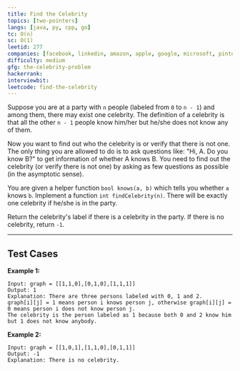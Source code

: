 ```yaml
---
title: Find the Celebrity
topics: [two-pointers]
langs: [java, py, cpp, go]
tc: O(n)
sc: O(1)
leetid: 277
companies: [facebook, linkedin, amazon, apple, google, microsoft, pinterest, uber]
difficulty: medium
gfg: the-celebrity-problem
hackerrank: 
interviewbit: 
leetcode: find-the-celebrity
---
```


Suppose you are at a party with `n` people (labeled from `0` to `n - 1`) and among them, there may exist one celebrity. 
The definition of a celebrity is that all the other `n - 1` people know him/her but he/she does not know any of them.

Now you want to find out who the celebrity is or verify that there is not one. 
The only thing you are allowed to do is to ask questions like: 
"Hi, A. Do you know B?" to get information of whether A knows B. 
You need to find out the celebrity (or verify there is not one) by asking as few questions as possible (in the asymptotic sense).

You are given a helper function `bool knows(a, b)` which tells you whether `a` knows `b`. 
Implement a function `int findCelebrity(n)`. There will be exactly one celebrity if he/she is in the party. 

Return the celebrity's label if there is a celebrity in the party. If there is no celebrity, return `-1`.

---
## Test Cases

**Example 1:**
```
Input: graph = [[1,1,0],[0,1,0],[1,1,1]]
Output: 1
Explanation: There are three persons labeled with 0, 1 and 2. 
graph[i][j] = 1 means person i knows person j, otherwise graph[i][j] = 0 means person i does not know person j. 
The celebrity is the person labeled as 1 because both 0 and 2 know him but 1 does not know anybody.
```

**Example 2:**
```
Input: graph = [[1,0,1],[1,1,0],[0,1,1]]
Output: -1
Explanation: There is no celebrity.
```
